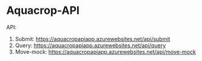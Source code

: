 # Aquacrop-API

API:
1. Submit: https://aquacropapiapp.azurewebsites.net/api/submit
2. Query: https://aquacropapiapp.azurewebsites.net/api/query
3. Move-mock: https://aquacropapiapp.azurewebsites.net/api/move-mock
